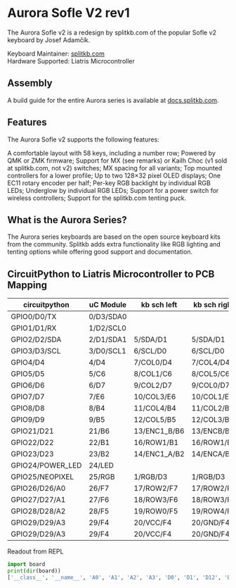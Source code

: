 
# Aurora Sofle V2 rev1
The Aurora Sofle v2 is a redesign by splitkb.com of the popular Sofle v2 keyboard by Josef Adamčík.

Keyboard Maintainer: [splitkb.com](https://github.com/splitkb)  
Hardware Supported: Liatris Microcontroller

## Assembly
A build guide for the entire Aurora series is available at [docs.splitkb.com](https://docs.splitkb.com).

## Features
The Aurora Sofle v2 supports the following features:

A comfortable layout with 58 keys, including a number row;
Powered by QMK or ZMK firmware;
Support for MX (see remarks) or Kailh Choc (v1 sold at splitkb.com, not v2) switches;
MX spacing for all variants;
Top mounted controllers for a lower profile;
Up to two 128×32 pixel OLED displays;
One EC11 rotary encoder per half;
Per-key RGB backlight by individual RGB LEDs;
Underglow by individual RGB LEDs;
Support for a power switch for wireless controllers;
Support for the splitkb.com tenting puck.


## What is the Aurora Series?

The Aurora series keyboards are based on the open source keyboard kits from the community. 
Splitkb adds extra functionality like RGB lighting and tenting options while offering good support and documentation.



## CircuitPython to Liatris Microcontroller to PCB Mapping

| circuitpython    | uC Module | kb sch left | kb sch right | 
| ------------     | --------- | ----------- | ------------ |
| GPIO0/D0/TX      | 0/D3/SDA0 |             |              |
| GPIO1/D1/RX      | 1/D2/SCL0 |             |              |
| GPIO2/D2/SDA     | 2/D1/SDA1 | 5/SDA/D1    | 5/SDA/D1     |
| GPIO3/D3/SCL     | 3/D0/SCL1 | 6/SCL/D0    | 6/SCL/D0     |
| GPIO4/D4         | 4/D4      | 7/COL0/D4   | 7/COL4/D4    |
| GPIO5/D5         | 5/C6      | 8/COL1/C6   | 8/COL5/C6    |
| GPIO6/D6         | 6/D7      | 9/COL2/D7   | 9/COL0/D7    |
| GPIO7/D7         | 7/E6      | 10/COL3/E6  | 10/COL1/E6   |
| GPIO8/D8         | 8/B4      | 11/COL4/B4  | 11/COL2/B4   |
| GPIO9/D9         | 9/B5      | 12/COL5/B5  | 12/COL3/B5   |
| GPIO21/D21       | 21/B6     | 13/ENC1_B/B6| 13/ENCB/B6   |
| GPIO22/D22       | 22/B1     | 16/ROW1/B1  | 16/ROW1/B1   |
| GPIO23/D23       | 23/B2     | 14/ENC1_A/B2| 14/ENCA/B2   |
| GPIO24/POWER_LED | 24/LED    |             |              |
| GPIO25/NEOPIXEL  | 25/RGB    | 1/RGB/D3    | 1/RGB/D3     |
| GPIO26/D26/A0    | 26/F7     | 17/ROW2/F7  | 17/ROW2/F7   |
| GPIO27/D27/A1    | 27/F6     | 18/ROW3/F6  | 18/ROW3/F6   |
| GPIO28/D28/A2    | 28/F5     | 19/ROW0/F5  | 19/ROW4/F5   |
| GPIO29/D29/A3    | 29/F4     | 20/VCC/F4   | 20/GND/F4    |
| GPIO29/D29/A3    | 29/F4     | 20/VCC/F4   | 20/GND/F4    |


Readout from REPL

```python
import board
print(dir(board))
['__class__', '__name__', 'A0', 'A1', 'A2', 'A3', 'D0', 'D1', 'D12', 'D13', 'D14', 'D15', 'D16', 'D2', 'D20', 'D21', 'D22', 'D23', 'D26', 'D27', 'D28', 'D29', 'D3', 'D4', 'D5', 'D6', 'D7', 'D8', 'D9', 'I2C', 'MISO', 'MOSI', 'NEOPIXEL', 'POWER_LED', 'RX', 'SCK', 'SCL', 'SDA', 'SPI', 'TX', 'UART', 'VBUS_SENSE', '__dict__', 'board_id']
```
